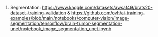 1. Segmentation:
   https://www.kaggle.com/datasets/awsaf49/brats20-dataset-training-validation & https://github.com/ovh/ai-training-examples/blob/main/notebooks/computer-vision/image-segmentation/tensorflow/brain-tumor-segmentation-unet/notebook_image_segmentation_unet.ipynb

